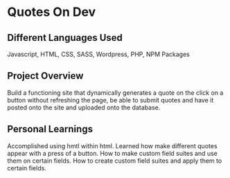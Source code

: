 # Quotes On Dev

## Different Languages Used
Javascript, HTML, CSS, SASS, Wordpress, PHP, NPM Packages

## Project Overview
Build a functioning site that dynamically generates a quote on the click on a button without refreshing the page, be able to submit quotes and have it posted onto the site and uploaded onto the database.

## Personal Learnings
Accomplished using hmtl within html.
Learned how make different quotes appear with a press of a button.
How to make custom field suites and use them on certain fields.
How to create custom field suites and apply them to certain fields.
